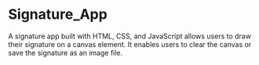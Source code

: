 # Signature_App
A signature app built with HTML, CSS, and JavaScript allows users to draw their signature on a canvas element. It enables users to clear the canvas or save the signature as an image file.
